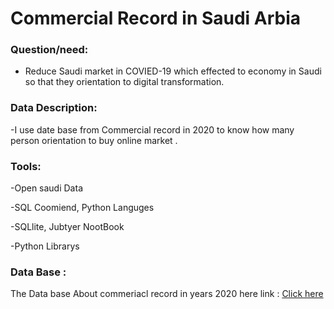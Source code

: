 # Commercial Record in Saudi Arbia 



### Question/need:
- Reduce Saudi market in COVIED-19  which effected to economy in Saudi so that they orientation to  digital  transformation.

### Data Description:
-I use date base from Commercial record in 2020  to know how many person orientation to buy online market .


### Tools:
 -Open saudi Data

 -SQL Coomiend, Python Languges

 -SQLlite, Jubtyer NootBook 

 -Python Librarys 
 
 ### Data Base :
 
 The Data base About commeriacl record in  years 2020 
 here link : <a href='https://data.gov.sa/Data/ar/dataset/commercial-register-2020/resource/0205953d-f966-4b52-8390-846ba33f4229'>Click here </a>
 

